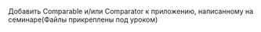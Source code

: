 Добавить Comparable и/или Comparator к приложению, написанному на семинаре(Файлы прикреплены под уроком)
